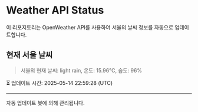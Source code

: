 
# Weather API Status

이 리포지토리는 OpenWeather API를 사용하여 서울의 날씨 정보를 자동으로 업데이트합니다.

## 현재 서울 날씨
> 서울의 현재 날씨: light rain, 온도: 15.96°C, 습도: 96%

⏳ 업데이트 시간: 2025-05-14 22:59:28 (UTC)

---
자동 업데이트 봇에 의해 관리됩니다.
